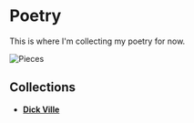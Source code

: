 # Poetry

This is where I'm collecting my poetry for now. 

![Pieces](http://38.media.tumblr.com/tumblr_mc7luq50do1rvsijuo1_500.gif "Found at http://i-got-love-in-my-tummy.tumblr.com")

## Collections

* **[Dick Ville](https://github.com/rubinsztajn/poetry/tree/master/dickville)**
  
  
